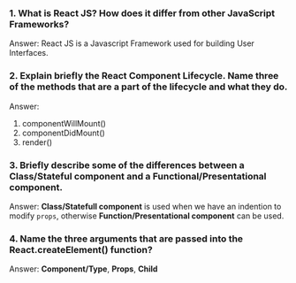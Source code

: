 ### 1. What is React JS? How does it differ from other JavaScript Frameworks?
Answer: React JS is a Javascript Framework used for building User Interfaces.

### 2. Explain briefly the React Component Lifecycle. Name three of the methods that are a part of the lifecycle and what they do.
Answer: 
1. componentWillMount()
2. componentDidMount()
3. render()

### 3. Briefly describe some of the differences between a __Class/Stateful component__ and a __Functional/Presentational component__.
Answer: **Class/Statefull component** is used when we have an indention to modify ``props``, 
otherwise **Function/Presentational component** can be used.

### 4. Name the three arguments that are passed into the __React.createElement()__ function?
Answer: **Component/Type**, **Props**, **Child**